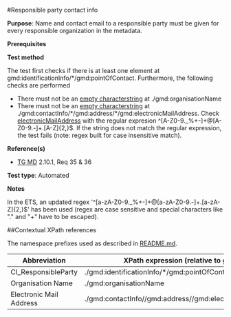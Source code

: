 #Responsible party contact info

**Purpose**: Name and contact email to a responsible party must be given for every responsible organization in the metadata.

**Prerequisites**

**Test method**

The test first checks if there is at least one element at gmd:identificationInfo/\*/gmd:pointOfContact. Furthermore, the following checks are performed
*	There must not be an [empty characterstring](./README#emptychar) at ./gmd:organisationName
*	There must not be an [empty characterstring](./README#emptychar) at ./gmd:contactInfo/\*/gmd:address/\*/gmd:electronicMailAddress. Check [electronicMailAddress](#electronicMailAddress) with the regular expresion ^[A-Z0-9._%+-]+@[A-Z0-9.-]+.[A-Z]{2,}$.
If the string does not match the regular expression, the test fails (note: regex built for case insensitive match).

**Reference(s)**	 

* [TG MD](./README#ref_TG_MD) 2.10.1, Req 35 & 36

**Test type**: Automated

**Notes**

In the ETS, an updated regex '^[a-zA-Z0-9\._%\+-]+@[a-zA-Z0-9\.-]+\.[a-zA-Z]{2,}$' has been used (regex are case sensitive and special characters like "." and "+" have to be escaped).

##Contextual XPath references

The namespace prefixes used as described in [README.md](./README#namespaces).

Abbreviation                                   |  XPath expression (relative to gmd:MD_Metadata)
-----------------------------------------------| -------------------------------------------------------------------------
<a name="CI_ResponsibleParty"></a> CI_ResponsibleParty   | ./gmd:identificationInfo/\*/gmd:pointOfContact/\*/gmd:CI_ResponsibleParty
<a name="organisationName"></a> Organisation Name |./gmd:organisationName
<a name="electronicMailAddress"></a> Electronic Mail Address  |./gmd:contactInfo//gmd:address//gmd:electronicMailAddress
